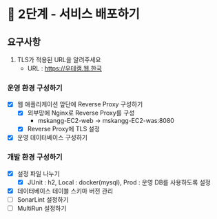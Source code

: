 # 🚀 2단계 - 서비스 배포하기

## 요구사항

1. TLS가 적용된 URL을 알려주세요
   - URL : https://우테캠.웹.한국

### 운영 환경 구성하기

- [X] 웹 애플리케이션 앞단에 Reverse Proxy 구성하기
  - [X] 외부망에 Nginx로 Reverse Proxy를 구성
    - mskangg-EC2-web -> mskangg-EC2-was:8080
  - [X] Reverse Proxy에 TLS 설정
- [X] 운영 데이터베이스 구성하기

### 개발 환경 구성하기

- [X] 설정 파일 나누기
  - [X] JUnit : h2, Local : docker(mysql), Prod : 운영 DB를 사용하도록 설정
- [X] 데이터베이스 테이블 스키마 버전 관리
- [ ] SonarLint 설정하기
- [ ] MultiRun 설정하기
